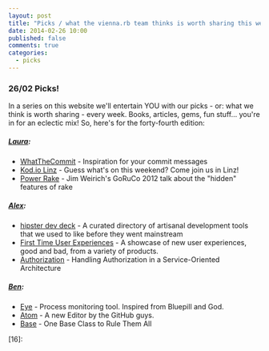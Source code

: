 ```yaml
---
layout: post
title: "Picks / what the vienna.rb team thinks is worth sharing this week"
date: 2014-02-26 10:00
published: false
comments: true
categories:
  - picks
---
```


### 26/02 Picks!

In a series on this website we'll entertain YOU with our picks - or: what we think is worth sharing - every week.
Books, articles, gems, fun stuff... you're in for an eclectic mix! So, here's for the forty-fourth edition:

##### [Laura][1]:
  - [WhatTheCommit][2] - Inspiration for your commit messages
  - [Kod.io Linz][3] - Guess what's on this weekend? Come join us in Linz!
  - [Power Rake][4] - Jim Weirich's GoRuCo 2012 talk about the "hidden" features of rake

##### [Alex][5]:
  - [hipster dev deck][6] - A curated directory of artisanal development tools that we used to like before they went mainstream
  - [First Time User Experiences][7] - A showcase of new user experiences, good and bad, from a variety of products.
  - [Authorization][8] - Handling Authorization in a Service-Oriented Architecture

##### [Ben][9]:
  - [Eye][10] - Process monitoring tool. Inspired from Bluepill and God.
  - [Atom][11] - A new Editor by the GitHub guys.
  - [Base][12] - One Base Class to Rule Them All



[1]: http://www.twitter.com/alicetragedy
[2]: http://whatthecommit.com
[3]: http://linz.kod.io
[4]: http://www.confreaks.com/videos/988-goruco2012-power-rake
[5]: http://www.twitter.com/alexandertacho
[6]: http://hipsterdevstack.tumblr.com/
[7]: http://firsttimeux.tumblr.com/
[8]: http://eng.climate.com/2014/02/12/service-oriented-authorization-part-1/
[9]: http://www.twitter.com/beanieboi
[10]: https://github.com/kostya/eye
[11]: http://atom.io/
[12]: https://www.destroyallsoftware.com/blog/2011/one-base-class-to-rule-them-all
[13]: http://www.twitter.com/tony_xpro
[14]:
[15]:
[16]:
